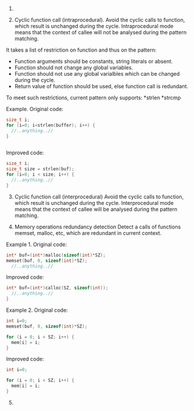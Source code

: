 1.

2. Cyclic function call (intraprocedural).
Avoid the cyclic calls to function, which result is unchanged during the cycle.
Intraprocedural mode means that the context of callee will not be analysed during the pattern matching.

It takes a list of restriction on function and thus on the pattern:
* Function arguments should be constants, string literals or absent. 
* Function should not change any global variables.
* Function should not use any global varialbles which can be changed during the cycle.
* Return value of function should be used, else function call is redundant.

To meet such restrictions, current pattern only supports:
*strlen
*strcmp

Example. Original code:
```C
size_t i;
for (i=0; i<strlen(buffer); i++) {
  //..anything..//
}
 
```
Improved code:
```C
size_t i;
size_t size = strlen(buf);
for (i=0; i < size; i++) {
  //..anything..//
}
```
3. Cyclic function call (interprocedural)
Avoid the cyclic calls to function, which result is unchanged during the cycle.
Interprocedural mode means that the context of callee will be analysed during the pattern matching.

4. Memory operations redundancy detection
Detect a calls of functions memset, malloc, etc, which are redundant in current context.

Example 1. Original code:
```C
int* buf=(int*)malloc(sizeof(int)*SZ);
memset(buf, 0, sizeof(int)*SZ);
  //..anything..//
```
Improved code:
```C
int* buf=(int*)calloc(SZ, sizeof(int));
  //..anything..//
}
```
Example 2. Original code:
```C
int i=0;
memset(buf, 0, sizeof(int)*SZ);

for (i = 0; i < SZ; i++) {
  mem[i] = i;
}
```
Improved code:
```C
int i=0;

for (i = 0; i < SZ; i++) {
  mem[i] = i;
}
```

5. 

